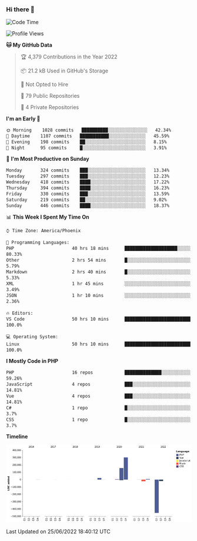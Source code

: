 ### Hi there 👋

<!--START_SECTION:waka-->
![Code Time](http://img.shields.io/badge/Code%20Time-0%20secs-blue)

![Profile Views](http://img.shields.io/badge/Profile%20Views-0-blue)

**🐱 My GitHub Data** 

> 🏆 4,379 Contributions in the Year 2022
 > 
> 📦 21.2 kB Used in GitHub's Storage 
 > 
> 🚫 Not Opted to Hire
 > 
> 📜 79 Public Repositories 
 > 
> 🔑 4 Private Repositories  
 > 
**I'm an Early 🐤** 

```text
🌞 Morning    1028 commits   ██████████░░░░░░░░░░░░░░░   42.34% 
🌆 Daytime    1107 commits   ███████████░░░░░░░░░░░░░░   45.59% 
🌃 Evening    198 commits    ██░░░░░░░░░░░░░░░░░░░░░░░   8.15% 
🌙 Night      95 commits     █░░░░░░░░░░░░░░░░░░░░░░░░   3.91%

```
📅 **I'm Most Productive on Sunday** 

```text
Monday       324 commits    ███░░░░░░░░░░░░░░░░░░░░░░   13.34% 
Tuesday      297 commits    ███░░░░░░░░░░░░░░░░░░░░░░   12.23% 
Wednesday    418 commits    ████░░░░░░░░░░░░░░░░░░░░░   17.22% 
Thursday     394 commits    ████░░░░░░░░░░░░░░░░░░░░░   16.23% 
Friday       330 commits    ███░░░░░░░░░░░░░░░░░░░░░░   13.59% 
Saturday     219 commits    ██░░░░░░░░░░░░░░░░░░░░░░░   9.02% 
Sunday       446 commits    ████░░░░░░░░░░░░░░░░░░░░░   18.37%

```


📊 **This Week I Spent My Time On** 

```text
⌚︎ Time Zone: America/Phoenix

💬 Programming Languages: 
PHP                      40 hrs 18 mins      ████████████████████░░░░░   80.33% 
Other                    2 hrs 54 mins       █░░░░░░░░░░░░░░░░░░░░░░░░   5.79% 
Markdown                 2 hrs 40 mins       █░░░░░░░░░░░░░░░░░░░░░░░░   5.33% 
XML                      1 hr 45 mins        ░░░░░░░░░░░░░░░░░░░░░░░░░   3.49% 
JSON                     1 hr 10 mins        ░░░░░░░░░░░░░░░░░░░░░░░░░   2.36%

🔥 Editors: 
VS Code                  50 hrs 10 mins      █████████████████████████   100.0%

💻 Operating System: 
Linux                    50 hrs 10 mins      █████████████████████████   100.0%

```

**I Mostly Code in PHP** 

```text
PHP                      16 repos            ██████████████░░░░░░░░░░░   59.26% 
JavaScript               4 repos             ███░░░░░░░░░░░░░░░░░░░░░░   14.81% 
Vue                      4 repos             ███░░░░░░░░░░░░░░░░░░░░░░   14.81% 
C#                       1 repo              █░░░░░░░░░░░░░░░░░░░░░░░░   3.7% 
CSS                      1 repo              █░░░░░░░░░░░░░░░░░░░░░░░░   3.7%

```


**Timeline**

![Chart not found](https://raw.githubusercontent.com/mikebronner/mikebronner/master/charts/bar_graph.png) 


 Last Updated on 25/06/2022 18:40:12 UTC
<!--END_SECTION:waka-->

<!--
**mikebronner/mikebronner** is a ✨ _special_ ✨ repository because its `README.md` (this file) appears on your GitHub profile.

Here are some ideas to get you started:

- 🔭 I’m currently working on ...
- 🌱 I’m currently learning ...
- 👯 I’m looking to collaborate on ...
- 🤔 I’m looking for help with ...
- 💬 Ask me about ...
- 📫 How to reach me: ...
- 😄 Pronouns: ...
- ⚡ Fun fact: ...
-->
